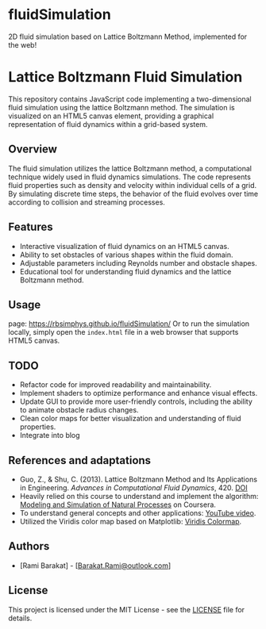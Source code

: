 # fluidSimulation
2D fluid simulation based on Lattice Boltzmann Method, implemented for the web!


# Lattice Boltzmann Fluid Simulation

This repository contains JavaScript code implementing a two-dimensional fluid simulation using the lattice Boltzmann method. The simulation is visualized on an HTML5 canvas element, providing a graphical representation of fluid dynamics within a grid-based system.

## Overview

The fluid simulation utilizes the lattice Boltzmann method, a computational technique widely used in fluid dynamics simulations. The code represents fluid properties such as density and velocity within individual cells of a grid. By simulating discrete time steps, the behavior of the fluid evolves over time according to collision and streaming processes.

## Features

- Interactive visualization of fluid dynamics on an HTML5 canvas.
- Ability to set obstacles of various shapes within the fluid domain.
- Adjustable parameters including Reynolds number and obstacle shapes.
- Educational tool for understanding fluid dynamics and the lattice Boltzmann method.

## Usage
page: https://rbsimphys.github.io/fluidSimulation/
Or to run the simulation locally, simply open the `index.html` file in a web browser that supports HTML5 canvas.

## TODO
- Refactor code for improved readability and maintainability.
- Implement shaders to optimize performance and enhance visual effects.
- Update GUI to provide more user-friendly controls, including the ability to animate obstacle radius changes.
- Clean color maps for better visualization and understanding of fluid properties.
- Integrate into blog

## References and adaptations

- Guo, Z., & Shu, C. (2013). Lattice Boltzmann Method and Its Applications in Engineering. *Advances in Computational Fluid Dynamics*, 420. [DOI](https://doi.org/10.1142/8806)
- Heavily relied on this course to understand and implement the algorithm: [Modeling and Simulation of Natural Processes](https://www.coursera.org/learn/modeling-simulation-natural-processes) on Coursera.
- To understand general concepts and other applications: [YouTube video](https://www.youtube.com/watch?v=JKQ0XdjLo7M&ab_channel=CyprienRusu).
- Utilized the Viridis color map based on Matplotlib: [Viridis Colormap](https://matplotlib.org/stable/users/explain/colors/colormaps.html).

## Authors

- [Rami Barakat] - [Barakat.Rami@outlook.com]

## License

This project is licensed under the MIT License - see the [LICENSE](LICENSE) file for details.

